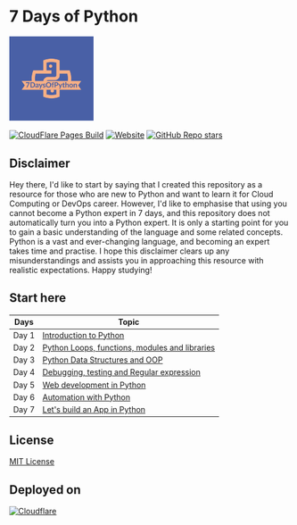 # 7 Days of Python
<img src="docs/images/logo/7DaysOfPython-logos.jpeg" alt="90DaysOfDevOps Logo" width="30%" height="30%" />

[![CloudFlare Pages Build](https://img.shields.io/endpoint?url=https://cloudflare-pages-badges.rishabkumar7.workers.dev/?projectName=7daysofpython)](https://7daysofpython.com)
[![Website](https://img.shields.io/website?down_message=down&up_message=up&url=https%3A%2F%2F7daysofpython.com)](https://7daysofpython.com)
[![GitHub Repo stars](https://img.shields.io/github/stars/rishabkumar7/7DaysOfPython?style=social)](https://github.com/rishabkumar7/7DaysOfPython/)

## Disclaimer

Hey there, I'd like to start by saying that I created this repository as a resource for those who are new to Python and want to learn it for Cloud Computing or DevOps career. However, I'd like to emphasise that using you cannot become a Python expert in 7 days, and this repository does not automatically turn you into a Python expert. It is only a starting point for you to gain a basic understanding of the language and some related concepts. Python is a vast and ever-changing language, and becoming an expert takes time and practise. I hope this disclaimer clears up any misunderstandings and assists you in approaching this resource with realistic expectations. Happy studying!

## Start here

| Days      | Topic |
| ----------- | ----------- |
| Day 1   | [Introduction to Python](docs/days/day1.md)       |
| Day 2   | [Python Loops, functions, modules and libraries](docs/days/day2.md)        |
| Day 3   | [Python Data Structures and OOP](docs/days/day3.md)       |
| Day 4   | [Debugging, testing and Regular expression](docs/days/day4.md)        |
| Day 5   | [Web development in Python](docs/days/day5.md)       |
| Day 6   | [Automation with Python](docs/days/day6.md)        |
| Day 7   | [Let's build an App in Python](docs/days/day7.md)        |


## License

[MIT License](LICENSE)

## Deployed on
[![Cloudflare](https://img.shields.io/badge/Cloudflare-F38020?style=for-the-badge&logo=Cloudflare&logoColor=white)](https://pages.cloudflare.com/)
